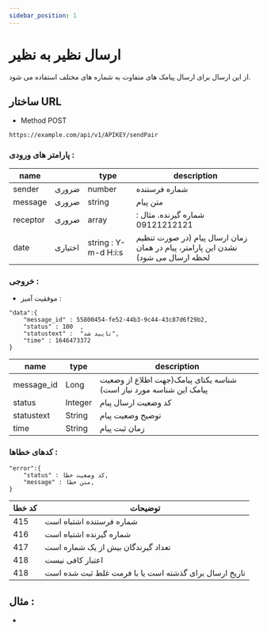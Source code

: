 ```yaml
---
sidebar_position: 1
---
```


# ارسال نظیر به نظیر

از این ارسال برای ارسال پیامک های متفاوت به شماره های مختلف استفاده می شود.

## ساختار URL

- Method POST

```
https://example.com/api/v1/APIKEY/sendPair
```

### پارامتر های ورودی :

| name     |         | type                 | description                                |
| -------- | ------- | -------------------- | ------------------------------------------ |
| sender   | ضروری   | number               | شماره فرستنده                             |
| message  | ضروری   | string               | متن پیام                                   |
| receptor | ضروری   | array                | شماره گیرنده. مثال : 09121212121      |
| date     | اختیاری | string : Y-m-d H:i:s | زمان ارسال پیام (در صورت تنظیم نشدن این پارامتر، پیام در همان لحظه ارسال می شود)      |


### خروجی :

- موفقیت آمیز :

```
"data":{
    "message_id" : 55800454-fe52-44b3-9c44-43c87d6f29b2,
    "status" : 100  ,
    "statustext" :  "تایید شد",
    "time" : 1646473372
}
```
| name        | type                |   description                                | 
| ------------| --------------------|--------------------------------------------- | 
| message_id  | Long                |  شناسه یکتای پیامک(جهت اطلاع از وضعیت پیامک این شناسه مورد نیاز است)    |
| status      | Integer             | کد وضعیت ارسال پیام   |
| statustext  | String              | توضیح وضعیت پیام    |
| time        | String              | زمان ثبت پیام    |


### کدهای خطاها :

```
"error":{
    "status" : کد وضعیت خطا,
    "message" : متن خطا,
}
```

| کد خطا     |    توضیحات                     | 
| --------    | ------------------------------ | 
| 415         |  شماره فرستنده اشتباه است    |
| 416         |  شماره گیرنده اشتباه است    |
| 417         |  تعداد گیرندگان بیش از یک شماره است    |
| 418         |  اعتبار کافی نیست    |
| 418         |  تاریخ ارسال برای گذشته است یا با فرمت غلط ثبت شده است    |

## مثال :

- 
